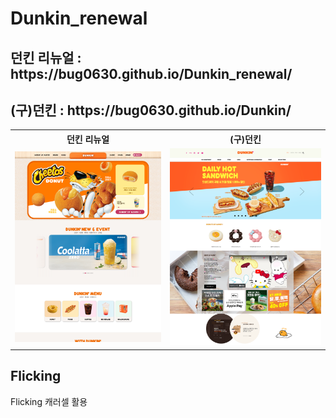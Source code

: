 # Dunkin_renewal
<h2>던킨 리뉴얼 :  https://bug0630.github.io/Dunkin_renewal/ </h2>
<h2>(구)던킨 : https://bug0630.github.io/Dunkin/ </h2>
<table>
  <tr>
    <th>던킨 리뉴얼</th>
    <th>(구)던킨</th>
  </tr>
  <tr>
    <td><img src="screencapture-bug0630-github-io-Dunkin-renewal-2024-08-22-16_06_58.png"> </td>
    <td ><img src="screencapture-bug0630-github-io-Dunkin-2024-08-27-17_16_27.png"></td>

  </tr>
</table>

## Flicking
Flicking 캐러셀 활용
